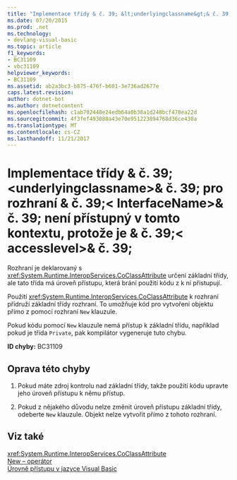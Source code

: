 ```yaml
---
title: "Implementace třídy & č. 39; &lt;underlyingclassname&gt;& č. 39; pro rozhraní & č. 39;&lt; InterfaceName&gt;& č. 39; není přístupný v tomto kontextu, protože je & č. 39;&lt; accesslevel&gt;& č. 39;"
ms.date: 07/20/2015
ms.prod: .net
ms.technology:
- devlang-visual-basic
ms.topic: article
f1_keywords:
- BC31109
- vbc31109
helpviewer_keywords:
- BC31109
ms.assetid: ab2a3bc3-b875-476f-b601-3e736ad2677e
caps.latest.revision: 
author: dotnet-bot
ms.author: dotnetcontent
ms.openlocfilehash: c1ab702448e24edb64a0b38a1d248bcf478ea22d
ms.sourcegitcommit: 4f3fef493080a43e70e951223894768d36ce430a
ms.translationtype: MT
ms.contentlocale: cs-CZ
ms.lasthandoff: 11/21/2017
---
```

# <a name="implementing-class-39ltunderlyingclassnamegt39-for-interface-39ltinterfacenamegt39-is-not-accessible-in-this-context-because-it-is-39ltaccesslevelgt39"></a>Implementace třídy & č. 39; &lt;underlyingclassname&gt;& č. 39; pro rozhraní & č. 39;&lt; InterfaceName&gt;& č. 39; není přístupný v tomto kontextu, protože je & č. 39;&lt; accesslevel&gt;& č. 39;
Rozhraní je deklarovaný s <xref:System.Runtime.InteropServices.CoClassAttribute> určení základní třídy, ale tato třída má úroveň přístupu, která brání použití kódu z k ní přistupují.  
  
 Použití <xref:System.Runtime.InteropServices.CoClassAttribute> k rozhraní přidruží základní třídy rozhraní. To umožňuje kód pro vytvoření objektu přímo z pomocí rozhraní `New` klauzule.  
  
 Pokud kódu pomocí `New` klauzule nemá přístup k základní třídu, například pokud je třída `Private`, pak kompilátor vygeneruje tuto chybu.  
  
 **ID chyby:** BC31109  
  
## <a name="to-correct-this-error"></a>Oprava této chyby  
  
1.  Pokud máte zdroj kontrolu nad základní třídy, takže použití kódu upravte jeho úroveň přístupu k němu přístup.  
  
2.  Pokud z nějakého důvodu nelze změnit úroveň přístupu základní třídy, odeberte `New` klauzule. Objekt nelze vytvořit přímo z tohoto rozhraní.  
  
## <a name="see-also"></a>Viz také  
 <xref:System.Runtime.InteropServices.CoClassAttribute>  
 [New – operátor](../../visual-basic/language-reference/operators/new-operator.md)  
 [Úrovně přístupu v jazyce Visual Basic](../../visual-basic/programming-guide/language-features/declared-elements/access-levels.md)
